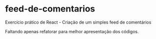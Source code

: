 # feed-de-comentarios

Exercício prático de React - Criação de um simples feed de comentários

Faltando apenas refatorar para melhor apresentação dos códigos.
